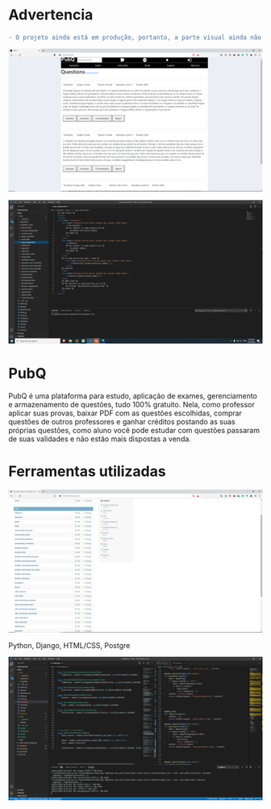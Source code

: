 # Advertencia

```diff
- O projeto ainda está em produção, portanto, a parte visual ainda não foi modelada.
```
![](Pubq1.png)

![](Pubq4.png)

# PubQ

PubQ é uma plataforma para estudo, aplicação de exames, gerenciamento e armazenamento de questões, tudo 100% gratuito. Nela, como professor aplicar suas provas, baixar
PDF com as questões escolhidas, comprar questões de outros professores e ganhar créditos postando as suas próprias questões, como aluno você pode estudar com questões passaram de suas validades e não estão mais dispostas a venda.

# Ferramentas utilizadas

![](Pubq3.png)

Python, Django, HTML/CSS, Postgre

![](Pubq2.png)

